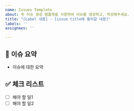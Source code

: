 ```yaml
---
name: Issues Template
about: 위 이슈 생성 템플렛을 사용하여 이슈를 생성하고, 작성해주세요.
title: "[Label 내용] - [issue title에 들어갈 내용]"
labels: ''
assignees: ''

---
```


## 🌸 이슈 요약
<!-- 이유에 대하여 설명해주세요. -->
<!-- 아래 "이슈에 대한 요약" 은 지우고 작성해주세요.  -->
- 이슈에 대한 요약

## ✅ 체크 리스트
<!-- 해야 할 일을 적어주세요. -->
- [ ] 해야 할 일1
- [ ] 해야 할 일2
